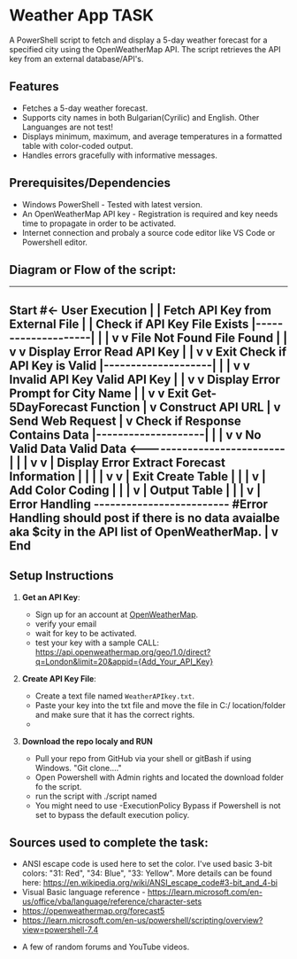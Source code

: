 # Weather App TASK

A PowerShell script to fetch and display a 5-day weather forecast for a specified city using the OpenWeatherMap API. The script retrieves the API key from an external database/API's.

## Features
- Fetches a 5-day weather forecast.
- Supports city names in both Bulgarian(Cyrilic) and English. Other Languanges are not test! 
- Displays minimum, maximum, and average temperatures in a formatted table with color-coded output.
- Handles errors gracefully with informative messages.

## Prerequisites/Dependencies

- Windows PowerShell - Tested with latest version. 
- An OpenWeatherMap API key - Registration is required and key needs time to propagate in order to be activated. 
- Internet connection and probaly a source code editor like VS Code or Powershell editor. 

## Diagram or Flow of the script:  
----------------------------------------------------------------------------------------------------------------------------------------------------------------------------------------------------------------------





Start #<- User Execution
  |
  |
Fetch API Key from External File 
  |
  |
Check if API Key File Exists
  |--------------------|
  |                    |
  v                    v
File Not Found       File Found
  |                    |
  v                    v
Display Error        Read API Key
  |                    |
  v                    v
Exit                Check if API Key is Valid
                      |--------------------|
                      |                    |
                      v                    v
                Invalid API Key         Valid API Key
                      |                    |
                      v                    v
                Display Error       Prompt for City Name
                      |                    |
                      v                    v
                     Exit           Get-5DayForecast Function
                                          |
                                          v
                                  Construct API URL
                                          |
                                          v
                                  Send Web Request
                                          |
                                          v
                              Check if Response Contains Data
                                          |--------------------|
                                          |                    |
                                          v                    v
                                No Valid Data             Valid Data <--------------------------
                                          |                    |                               |
                                          v                    v                               |
                                    Display Error     Extract Forecast Information             |
                                          |                    |                               |
                                          v                    v                               |
                                         Exit           Create Table                           |
                                                            |                                  |
                                                            v                                  |
                                                  Add Color Coding                             |
                                                            |                                  |
                                                            v                                  |
                                                      Output Table                             |
                                                            |                                  |
                                                            v                                  |
                                                      Error Handling   ------------------------- #Error Handling should post if there is no data avaialbe aka $city in the API list of OpenWeatherMap. 
                                                            |
                                                            v
                                                           End
----------------------------------------------------------------------------------------------------------------------------------------------------------------------------------------------------------------------


## Setup Instructions

1. **Get an API Key**:
   - Sign up for an account at [OpenWeatherMap](https://openweathermap.org/).
   - verify your email
   - wait for key to be activated. 
   - test your key with a sample CALL: https://api.openweathermap.org/geo/1.0/direct?q=London&limit=20&appid={Add_Your_API_Key}

2. **Create API Key File**:
   - Create a text file named `WeatherAPIkey.txt`.
   - Paste your key into the txt file and move the file in C:/ location/folder and make sure that it has the correct rights. 
   -

3. **Download the repo localy and RUN**
   - Pull your repo from GitHub via your shell or gitBash if using Windows. "Git clone...." 
   - Open Powershell with Admin rights and located the download folder fo the script. 
   - run the script with ./script named
   - You might need to use -ExecutionPolicy Bypass if Powershell is not set to bypass the default execution policy. 



## Sources used to complete the task: 

  - ANSI escape code is used here to set the color. I've used basic 3-bit colors: "31: Red", "34: Blue", "33: Yellow". More details can be found here: https://en.wikipedia.org/wiki/ANSI_escape_code#3-bit_and_4-bi
  - Visual Basic language reference - https://learn.microsoft.com/en-us/office/vba/language/reference/character-sets
  - https://openweathermap.org/forecast5 
  - https://learn.microsoft.com/en-us/powershell/scripting/overview?view=powershell-7.4
  + A few of random forums and YouTube videos. 
